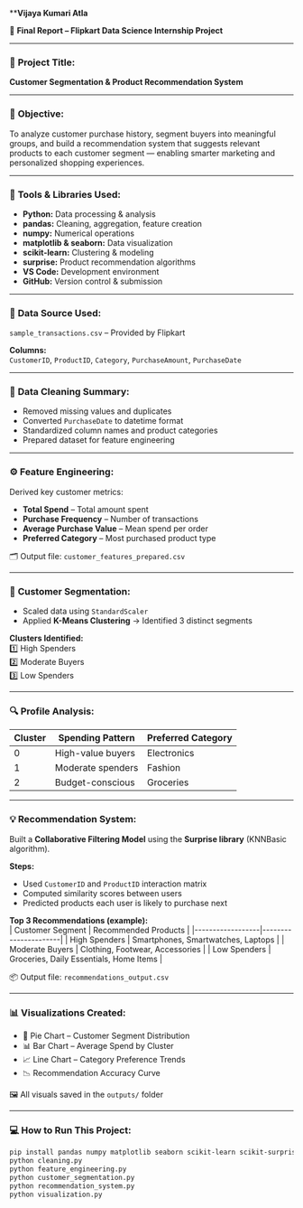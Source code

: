 ****Vijaya Kumari Atla**

🧾 **Final Report – Flipkart Data Science Internship Project**

---

### 🧩 **Project Title:**  
**Customer Segmentation & Product Recommendation System**

---

### 🎯 **Objective:**  
To analyze customer purchase history, segment buyers into meaningful groups, and build a recommendation system that suggests relevant products to each customer segment — enabling smarter marketing and personalized shopping experiences.

---

### 🧰 **Tools & Libraries Used:**  
- **Python:** Data processing & analysis  
- **pandas:** Cleaning, aggregation, feature creation  
- **numpy:** Numerical operations  
- **matplotlib & seaborn:** Data visualization  
- **scikit-learn:** Clustering & modeling  
- **surprise:** Product recommendation algorithms  
- **VS Code:** Development environment  
- **GitHub:** Version control & submission  

---

### 📂 **Data Source Used:**  
`sample_transactions.csv` – Provided by Flipkart  

**Columns:**  
`CustomerID`, `ProductID`, `Category`, `PurchaseAmount`, `PurchaseDate`

---

### 🧹 **Data Cleaning Summary:**  
- Removed missing values and duplicates  
- Converted `PurchaseDate` to datetime format  
- Standardized column names and product categories  
- Prepared dataset for feature engineering  

---

### ⚙️ **Feature Engineering:**  
Derived key customer metrics:  
- **Total Spend** – Total amount spent  
- **Purchase Frequency** – Number of transactions  
- **Average Purchase Value** – Mean spend per order  
- **Preferred Category** – Most purchased product type  

🗂️ Output file: `customer_features_prepared.csv`

---

### 🤖 **Customer Segmentation:**  
- Scaled data using `StandardScaler`  
- Applied **K-Means Clustering** → Identified 3 distinct segments  

**Clusters Identified:**  
1️⃣ High Spenders  
2️⃣ Moderate Buyers  
3️⃣ Low Spenders  

---

### 🔍 **Profile Analysis:**  
| Cluster | Spending Pattern | Preferred Category |
|----------|------------------|--------------------|
| 0 | High-value buyers | Electronics |
| 1 | Moderate spenders | Fashion |
| 2 | Budget-conscious | Groceries |

---

### 💡 **Recommendation System:**  
Built a **Collaborative Filtering Model** using the **Surprise library** (KNNBasic algorithm).  

**Steps:**  
- Used `CustomerID` and `ProductID` interaction matrix  
- Computed similarity scores between users  
- Predicted products each user is likely to purchase next  

**Top 3 Recommendations (example):**  
| Customer Segment | Recommended Products |
|------------------|----------------------|
| High Spenders | Smartphones, Smartwatches, Laptops |
| Moderate Buyers | Clothing, Footwear, Accessories |
| Low Spenders | Groceries, Daily Essentials, Home Items |

📦 Output file: `recommendations_output.csv`

---

### 📊 **Visualizations Created:**  
- 🥧 Pie Chart – Customer Segment Distribution  
- 📊 Bar Chart – Average Spend by Cluster  
- 📈 Line Chart – Category Preference Trends  
- 📉 Recommendation Accuracy Curve  

🖼️ All visuals saved in the `outputs/` folder  

---

### 💻 **How to Run This Project:**  
```bash
pip install pandas numpy matplotlib seaborn scikit-learn scikit-surprise
python cleaning.py
python feature_engineering.py
python customer_segmentation.py
python recommendation_system.py
python visualization.py
